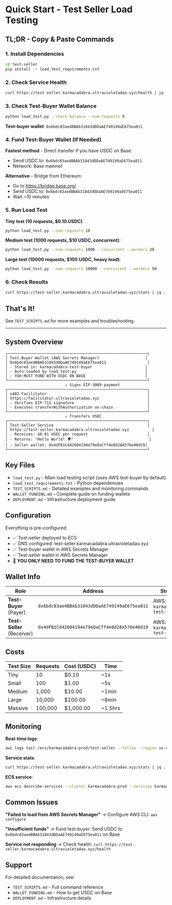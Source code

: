 # Quick Start - Test Seller Load Testing

## TL;DR - Copy & Paste Commands

### 1. Install Dependencies

```bash
cd test-seller
pip install -r load_test_requirements.txt
```

### 2. Check Service Health

```bash
curl https://test-seller.karmacadabra.ultravioletadao.xyz/health | jq .
```

### 3. Check Test-Buyer Wallet Balance

```bash
python load_test.py --check-balance --num-requests 0
```

**Test-buyer wallet**: `0x6bdc03ae4BBAb31843dDDaAE749149aE675ea011`

### 4. Fund Test-Buyer Wallet (If Needed)

**Fastest method** - Direct transfer if you have USDC on Base:
- Send USDC to: `0x6bdc03ae4BBAb31843dDDaAE749149aE675ea011`
- Network: Base mainnet

**Alternative** - Bridge from Ethereum:
- Go to https://bridge.base.org/
- Send USDC to: `0x6bdc03ae4BBAb31843dDDaAE749149aE675ea011`
- Wait ~10 minutes

### 5. Run Load Test

**Tiny test (10 requests, $0.10 USDC)**:
```bash
python load_test.py --num-requests 10
```

**Medium test (1000 requests, $10 USDC, concurrent)**:
```bash
python load_test.py --num-requests 1000 --concurrent --workers 20
```

**Large test (10000 requests, $100 USDC, heavy load)**:
```bash
python load_test.py --num-requests 10000 --concurrent --workers 50
```

### 6. Check Results

```bash
curl https://test-seller.karmacadabra.ultravioletadao.xyz/stats | jq .
```

## That's It!

See `TEST_SCRIPTS.md` for more examples and troubleshooting.

---

## System Overview

```
┌─────────────────────────────────────────────────────────────┐
│ Test-Buyer Wallet (AWS Secrets Manager)                    │
│ 0x6bdc03ae4BBAb31843dDDaAE749149aE675ea011                  │
│ - Stored in: karmacadabra-test-buyer                       │
│ - Auto-loaded by load_test.py                              │
│ - YOU MUST FUND WITH USDC ON BASE                          │
└─────────────────────────────────────────────────────────────┘
                          ↓ Signs EIP-3009 payment
┌─────────────────────────────────────────────────────────────┐
│ x402 Facilitator                                            │
│ https://facilitator.ultravioletadao.xyz                     │
│ - Verifies EIP-712 signature                                │
│ - Executes transferWithAuthorization on-chain               │
└─────────────────────────────────────────────────────────────┘
                          ↓ Transfers USDC
┌─────────────────────────────────────────────────────────────┐
│ Test-Seller Service                                         │
│ https://test-seller.karmacadabra.ultravioletadao.xyz          │
│ - Receives: $0.01 USDC per request                          │
│ - Returns: "Hello World! 🌍"                                 │
│ - Seller wallet: 0x4dFB1Cd42604194e79eDaCff4e0d28A576e40d19│
└─────────────────────────────────────────────────────────────┘
```

## Key Files

- `load_test.py` - Main load testing script (uses AWS test-buyer by default)
- `load_test_requirements.txt` - Python dependencies
- `TEST_SCRIPTS.md` - Detailed examples and monitoring commands
- `WALLET_FUNDING.md` - Complete guide on funding wallets
- `DEPLOYMENT.md` - Infrastructure deployment guide

## Configuration

Everything is pre-configured:
- ✅ Test-seller deployed to ECS
- ✅ DNS configured: test-seller.karmacadabra.ultravioletadao.xyz
- ✅ Test-buyer wallet in AWS Secrets Manager
- ✅ Test-seller wallet in AWS Secrets Manager
- 🔄 **YOU ONLY NEED TO FUND THE TEST-BUYER WALLET**

## Wallet Info

| Role | Address | Storage | Status |
|------|---------|---------|--------|
| **Test-Buyer** (Payer) | `0x6bdc03ae4BBAb31843dDDaAE749149aE675ea011` | AWS: `karmacadabra-test-buyer` | ⚠️ **NEEDS FUNDING** |
| **Test-Seller** (Receiver) | `0x4dFB1Cd42604194e79eDaCff4e0d28A576e40d19` | AWS: `karmacadabra-test-seller` | ✅ Ready |

## Costs

| Test Size | Requests | Cost (USDC) | Time |
|-----------|----------|-------------|------|
| Tiny | 10 | $0.10 | ~1s |
| Small | 100 | $1.00 | ~5s |
| Medium | 1,000 | $10.00 | ~1min |
| Large | 10,000 | $100.00 | ~8min |
| Massive | 100,000 | $1,000.00 | ~1.5hrs |

## Monitoring

**Real-time logs**:
```bash
aws logs tail /ecs/karmacadabra-prod/test-seller --follow --region us-east-1
```

**Service stats**:
```bash
curl https://test-seller.karmacadabra.ultravioletadao.xyz/stats | jq .
```

**ECS service**:
```bash
aws ecs describe-services --cluster karmacadabra-prod --services karmacadabra-prod-test-seller --region us-east-1
```

## Common Issues

**"Failed to load from AWS Secrets Manager"**
→ Configure AWS CLI: `aws configure`

**"Insufficient funds"**
→ Fund test-buyer: Send USDC to `0x6bdc03ae4BBAb31843dDDaAE749149aE675ea011` on Base

**Service not responding**
→ Check health: `curl https://test-seller.karmacadabra.ultravioletadao.xyz/health`

## Support

For detailed documentation, see:
- `TEST_SCRIPTS.md` - Full command reference
- `WALLET_FUNDING.md` - How to get USDC on Base
- `DEPLOYMENT.md` - Infrastructure details
